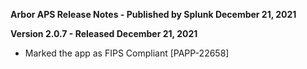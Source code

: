 **Arbor APS Release Notes - Published by Splunk December 21, 2021**


**Version 2.0.7 - Released December 21, 2021**

* Marked the app as FIPS Compliant [PAPP-22658]